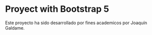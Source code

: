 # Proyect with Bootstrap 5

Este proyecto ha sido desarrollado por fines academicos por Joaquín Galdame.
